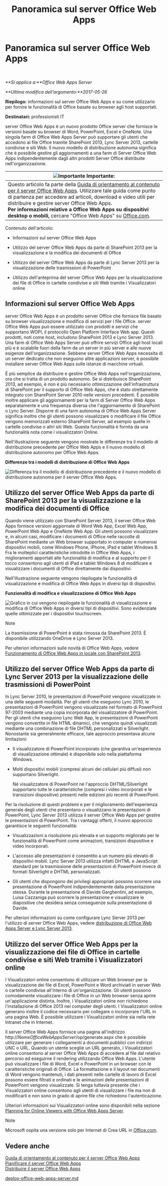 ﻿---
title: Panoramica sul server Office Web Apps
TOCTitle: 'Panoramica: server Office Web Apps'
ms:assetid: 4b199a88-387f-4121-820d-7af580e2a3e8
ms:mtpsurl: https://technet.microsoft.com/it-it/library/JJ219437(v=office.15)
ms:contentKeyID: 49652265
ms.date: 02/08/2018
mtps_version: v=office.15
ms.translationtype: MT
---

# Panoramica sul server Office Web Apps

 

_**Si applica a:**Office Web Apps Server_

_**Ultima modifica dell'argomento:**2017-05-26_

**Riepilogo:** informazioni sul server Office Web Apps e su come utilizzarlo per fornire le funzionalità di Office basate su browser agli host supportati.

**Destinatari:** professionisti IT

server Office Web Apps è un nuovo prodotto Office server che fornisce le versioni basate su browser di Word, PowerPoint, Excel e OneNote. Una singola farm di Office Web Apps Server può supportare gli utenti che accedono ai file Office tramite SharePoint 2013, Lync Server 2013, cartelle condivise e siti Web. Il nuovo modello di distribuzione autonoma significa che è possibile gestire gli aggiornamenti a una farm di Server Office Web Apps indipendentemente dagli altri prodotti Server Office distribuite nell'organizzazione.

<table>
<thead>
<tr class="header">
<th><img src="images/JJ219448.important(Office.15).gif" title="Importante" alt="Importante" /> <strong>Importante:</strong></th>
</tr>
</thead>
<tbody>
<tr class="odd">
<td>Questo articolo fa parte della <a href="content-roadmap-for-office-web-apps-server.md">Guida di orientamento al contenuto per il server Office Web Apps</a>. Utilizzare tale guida come punto di partenza per accedere ad articoli, download e video utili per distribuire e gestire server Office Web Apps.<br />
<strong>Per informazioni relative a Office Web Apps su dispositivi desktop o mobili,</strong> cercare &quot;Office Web Apps&quot; su <a href="https://go.microsoft.com/fwlink/p/?linkid=324961">Office.com</a>.</td>
</tr>
</tbody>
</table>


Contenuto dell'articolo:

  - Informazioni sul server Office Web Apps

  - Utilizzo del server Office Web Apps da parte di SharePoint 2013 per la visualizzazione e la modifica dei documenti di Office

  - Utilizzo del server Office Web Apps da parte di Lync Server 2013 per la visualizzazione delle trasmissioni di PowerPoint

  - Utilizzo dell'anteprima del server Office Web Apps per la visualizzazione dei file di Office in cartelle condivise e siti Web tramite i Visualizzatori online

## Informazioni sul server Office Web Apps

server Office Web Apps è un prodotto server Office che fornisce file basato su browser visualizzazione e modifica di servizi per i file Office. server Office Web Apps può essere utilizzato con prodotti e servizi che supportano WOPI, il protocollo Open Platform Interface Web app. Questi prodotti, noti come host, includono SharePoint 2013 e Lync Server 2013. Una farm di Office Web Apps Server può offrire servizi Office agli host locali più e è scalabile fuori della farm da un server in più server e alle nuove esigenze dell'organizzazione. Sebbene server Office Web Apps necessita di un server dedicato che non eseguono altre applicazioni server, è possibile installare server Office Web Apps sulle istanze di macchine virtuali.

È più semplice da distribuire e gestire Office Web Apps nell'organizzazione, ora che si tratta di un prodotto autonomo. Se si distribuisce SharePoint 2013, ad esempio, è non è più necessario ottimizzazione dell'infrastruttura di SharePoint per il supporto di Office Web Apps, che è stato strettamente integrato con SharePoint Server 2010 nelle versioni precedenti. È possibile inoltre applicare gli aggiornamenti per la farm di Server Office Web Apps separatamente e una frequenza diversa che l'aggiornamento di SharePoint o Lync Server. Disporre di una farm autonoma di Office Web Apps Server significa inoltre che gli utenti possono visualizzare o modificare il file Office vengono memorizzati esterno SharePoint Server, ad esempio quelle in cartelle condivise o altri siti Web. Questa funzionalità è fornita da una funzionalità nota come i visualizzatori Online.

Nell'illustrazione seguente vengono mostrate le differenze tra il modello di distribuzione precedente per Office Web Apps e il nuovo modello di distribuzione autonomo per Office Web Apps.

**Differenze tra i modelli di distribuzione di Office Web Apps**

![Differenza tra il modello di distribuzione precedente e il nuovo modello di distribuzione autonoma per il server Office Web Apps.](images/JJ219437.f16dd9d1-c9b7-4c8b-a8de-f1f82c0ee1e2(Office.15).gif "Differenza tra il modello di distribuzione precedente e il nuovo modello di distribuzione autonoma per il server Office Web Apps.")

## Utilizzo del server Office Web Apps da parte di SharePoint 2013 per la visualizzazione e la modifica dei documenti di Office

Quando viene utilizzato con SharePoint Server 2013, il server Office Web Apps fornisce versioni aggiornate di Word Web App, Excel Web App, PowerPoint Web App e OneNote Web App. Gli utenti possono visualizzare e, in alcuni casi, modificare i documenti di Office nelle raccolte di SharePoint mediante un Web browser supportato in computer e numerosi dispositivi mobili, come Windows Phone, iPhone, iPad e tablet Windows 8. Fra le molteplici caratteristiche introdotte in Office Web Apps, i miglioramenti apportati alle funzionalità di modifica e al supporto per il tocco consentono agli utenti di iPad e tablet Windows 8 di modificare e visualizzare i documenti di Office direttamente dai dispositivi.

Nell'illustrazione seguente vengono riepilogate le funzionalità di visualizzazione e modifica di Office Web Apps in diversi tipi di dispositivi.

**Funzionalità di modifica e visualizzazione di Office Web Apps**

![Grafico in cui vengono riepilogate le funzionalità di visualizzazione e modifica di Office Web Apps in diversi tipi di dispositivi. Sono evidenziate quelle ottimizzate per i dispositivi touchscreen.](images/Ff431685.8bf76669-f511-4e02-8ed3-d658e9e746f0(Office.15).gif "Grafico in cui vengono riepilogate le funzionalità di visualizzazione e modifica di Office Web Apps in diversi tipi di dispositivi. Sono evidenziate quelle ottimizzate per i dispositivi touchscreen.")


> [!NOTE]
> La trasmissione di PowerPoint è stata rimossa da SharePoint 2013. È disponibile utilizzando OneDrive e Lync Server 2013.



Per ulteriori informazioni sulle novità di Office Web Apps, vedere [Funzionamento di Office Web Apps in locale con SharePoint 2013](how-office-web-apps-work-on-premises-with-sharepoint-2013.md).

## Utilizzo del server Office Web Apps da parte di Lync Server 2013 per la visualizzazione delle trasmissioni di PowerPoint

In Lync Server 2010, le presentazioni di PowerPoint vengono visualizzate in una delle seguenti modalità. Per gli utenti che eseguono Lync 2010, le presentazioni di PowerPoint vengono visualizzate nel formato di PowerPoint 97-2003 mediante una copia incorporata del visualizzatore di PowerPoint. Per gli utenti che eseguono Lync Web App, le presentazioni di PowerPoint vengono convertite in file HTML dinamici, che vengono quindi visualizzati mediante una combinazione di file DHTML personalizzati e Silverlight. Nonostante sia generalmente efficace, tale approccio presentava alcune limitazioni:

  - Il visualizzatore di PowerPoint incorporato (che garantiva un'esperienza di visualizzazione ottimale) è disponibile solo nella piattaforma Windows.

  - Molti dispositivi mobili (compresi alcuni dei cellulari più diffusi) non supportano Silverlight.
    
    Né visualizzatore di PowerPoint né l'approccio DHTML/Silverlight supportano tutte le caratteristiche (compresi i video incorporati e le transizioni dispositive) presenti nelle edizioni più recenti di PowerPoint.

Per la risoluzione di questi problemi e per il miglioramento dell'esperienza generale degli utenti che presentano o visualizzano le presentazioni di PowerPoint, Lync Server 2013 utilizza il server Office Web Apps per gestire le presentazioni di PowerPoint. Tra i vantaggi offerti, il nuovo approccio garantisce le seguenti funzionalità:

  - Visualizzazioni a risoluzione più elevata e un supporto migliorato per le funzionalità di PowerPoint come animazioni, transizioni dispositive e video incorporati.

  - L'accesso alle presentazioni è consentito a un numero più elevato di dispositivi mobili. Lync Server 2013 utilizza infatti DHTML e JavaScript standard per la trasmissione delle presentazioni di PowerPoint invece di formati Silverlight e DHTML personalizzati.

  - Gli utenti che dispongono dei privilegi appropriati possono scorrere una presentazione di PowerPoint indipendentemente dalla presentazione stessa. Durante la presentazione di Davide Garghentini, ad esempio, Luisa Cazzaniga può scorrere la presentazione e visualizzare le diapositive che desidera senza conseguenze sulla presentazione di Davide.

Per ulteriori informazioni su come configurare Lync Server 2013 per l'utilizzo di server Office Web Apps, vedere [distribuzione di Office Web Apps Server e Lync Server 2013](https://go.microsoft.com/fwlink/p/?linkid=256902).

## Utilizzo del server Office Web Apps per la visualizzazione dei file di Office in cartelle condivise e siti Web tramite i Visualizzatori online

I Visualizzatori online consentono di utilizzare un Web browser per la visualizzazione dei file di Excel, PowerPoint e Word archiviati in server Web o cartelle condivise all'interno di un'organizzazione. Gli utenti possono comodamente visualizzare i file di Office in un Web browser senza aprire un'applicazione distinta. Inoltre, i Visualizzatori online non richiedono l'installazione di Office 2013 nei computer degli utenti. I Visualizzatori online generano inoltre il codice necessario per collegare o incorporare l'URL in una pagina Web. È possibile utilizzare i Visualizzatori online sia nella rete Intranet che in Internet.

Il server Office Web Apps fornisce una pagina all'indirizzo http://*NomeOfficeWebAppsServer*/op/generate.aspx che è possibile utilizzare per generare i collegamenti a documenti pubblici con indirizzi UNC o URL. Quando un utente sceglie un URL generato, i Visualizzatori online consentono al server Office Web Apps di accedere al file dal relativo percorso ed eseguirne il rendering utilizzando Office Web Apps. L'utente può visualizzare i file di Word, Excel o PowerPoint in un browser con le caratteristiche originali di Office. La formattazione e il layout nei documenti di Word vengono mantenuti, i dati presenti nelle cartelle di lavoro di Excel possono essere filtrati e ordinati e le animazioni delle presentazioni di PowerPoint vengono visualizzate. Si tenga tuttavia presente che i Visualizzatori online consentono agli utenti di visualizzare i file ma non di modificarli e non sono in grado di aprire file che richiedono l'autenticazione.

Ulteriori informazioni sui Visualizzatori online sono disponibili nella sezione [Planning for Online Viewers with Office Web Apps Server](plan-office-web-apps-server.md).


> [!NOTE]
> Microsoft ospita una versione solo per Internet di Crea URL in <A href="http://go.microsoft.com/fwlink/?linkid=256548">Office.com</A>.



## Vedere anche


[Guida di orientamento al contenuto per il server Office Web Apps](content-roadmap-for-office-web-apps-server.md)  
[Pianificare il server Office Web Apps](plan-office-web-apps-server.md)  
[Distribuire il server Office Web Apps](deploy-office-web-apps-server.md)  
  

[deploy-office-web-apps-server.md](deploy-office-web-apps-server.md)


